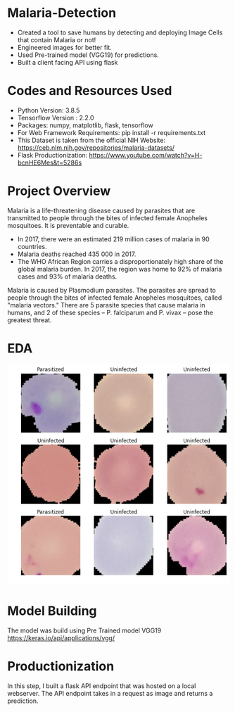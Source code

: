 # Malaria-Detection

* Created a tool to save humans by detecting and deploying Image Cells that contain Malaria or not!
* Engineered images for better fit.
* Used Pre-trained model (VGG19) for predictions.
* Built a client facing API using flask

# Codes and Resources Used


* Python Version: 3.8.5
* Tensorflow Version : 2.2.0
* Packages: numpy, matplotlib, flask, tensorflow
* For Web Framework Requirements: pip install -r requirements.txt
* This Dataset is taken from the official NIH Website: https://ceb.nlm.nih.gov/repositories/malaria-datasets/
* Flask Productionization: https://www.youtube.com/watch?v=H-bcnHE6Mes&t=5286s



# Project Overview

Malaria is a life-threatening disease caused by parasites that are transmitted to people through the bites of infected female Anopheles mosquitoes. It is preventable and curable.

* In 2017, there were an estimated 219 million cases of malaria in 90 countries.
* Malaria deaths reached 435 000 in 2017.
* The WHO African Region carries a disproportionately high share of the global malaria burden. In 2017, the region was home to 92% of malaria cases and 93% of malaria deaths.

Malaria is caused by Plasmodium parasites. The parasites are spread to people through the bites of infected female Anopheles mosquitoes, called "malaria vectors." There are 5 parasite species that cause malaria in humans, and 2 of these species – P. falciparum and P. vivax – pose the greatest threat.

# EDA

![alt text](https://github.com/rishabdhar12/Malaria-Detection/blob/main/one.png)


# Model Building

The model was build using Pre Trained model VGG19
https://keras.io/api/applications/vgg/


# Productionization

In this step, I built a flask API endpoint that was hosted on a local webserver. The API endpoint takes in a request as image and returns a prediction.


























